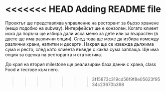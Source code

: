 <<<<<<< HEAD
Adding README file
=======
Проектът ще представлява управление на ресторант за бързо хранене (нещо подобно на subway). 
Интерфейсът ще е конзолен. Когато клиент иска да поръча ще избира дали иска меню за дете или за възрастен (в двете ще има различни опции). След това ще може да избира измежду различни храни, напитки и десерти. Накрая ще се извежда дължима сума и ресто, след като клиента въведе с каква сума заплаща. Ще има опция за оценка на ресторанта и статистика. 

До края на втория milestone ще реализирам база данни с храна, class Food и тестове към него.
>>>>>>> 3f15873c319cd56f9f8e05623f9534c23670b398
